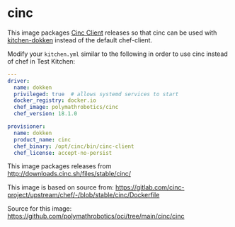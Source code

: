 # cinc

This image packages [Cinc Client](https://cinc.sh/) releases so that
cinc can be used with [kitchen-dokken](https://github.com/test-kitchen/kitchen-dokken)
instead of the default chef-client.

Modify your `kitchen.yml` similar to the following in order to use cinc instead
of chef in Test Kitchen:

```yaml
---
driver:
  name: dokken
  privileged: true  # allows systemd services to start
  docker_registry: docker.io
  chef_image: polymathrobotics/cinc
  chef_version: 18.1.0

provisioner:
  name: dokken
  product_name: cinc
  chef_binary: /opt/cinc/bin/cinc-client
  chef_license: accept-no-persist
```

This image packages releases from http://downloads.cinc.sh/files/stable/cinc/

This image is based on source from: https://gitlab.com/cinc-project/upstream/chef/-/blob/stable/cinc/Dockerfile

Source for this image: https://github.com/polymathrobotics/oci/tree/main/cinc/cinc
